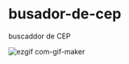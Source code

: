 # busador-de-cep
buscaddor de CEP



![ezgif com-gif-maker](https://user-images.githubusercontent.com/82975004/190228936-856611b7-096f-4147-becb-fcaa8203ced6.gif)
